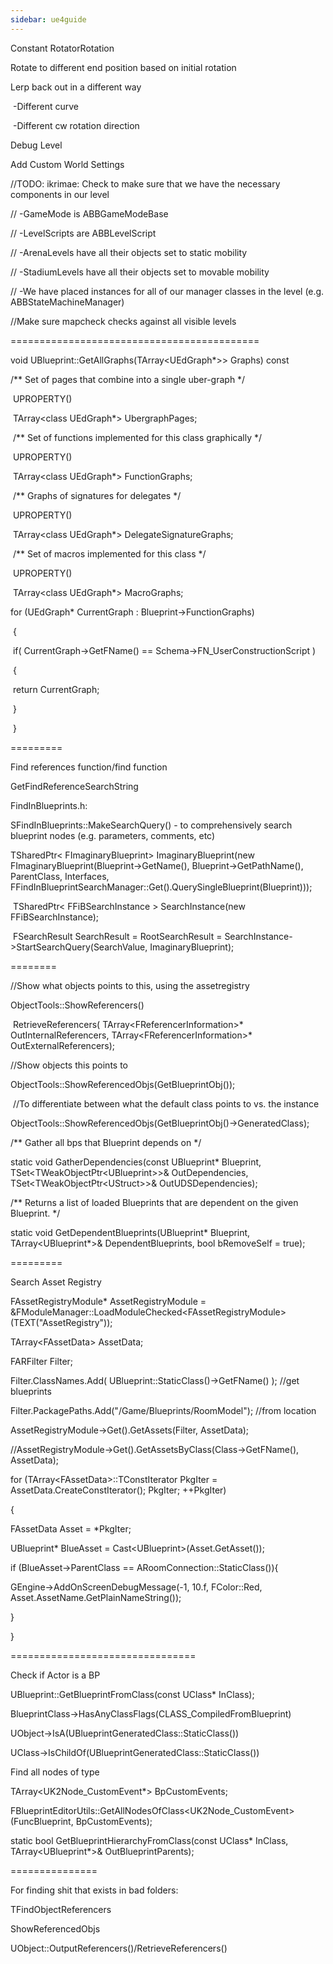 ```yaml
---
sidebar: ue4guide
---
```

Constant RotatorRotation

Rotate to different end position based on initial rotation

Lerp back out in a different way

​ -Different curve

​ -Different cw rotation direction

Debug Level

Add Custom World Settings

//TODO: ikrimae: Check to make sure that we have the necessary components in our level

// -GameMode is ABBGameModeBase

// -LevelScripts are ABBLevelScript

// -ArenaLevels have all their objects set to static mobility

// -StadiumLevels have all their objects set to movable mobility

// -We have placed instances for all of our manager classes in the level (e.g. ABBStateMachineManager)

//Make sure mapcheck checks against all visible levels

===========================================

void UBlueprint::GetAllGraphs(TArray&lt;UEdGraph\*>> Graphs) const

/\*\* Set of pages that combine into a single uber-graph \*/

​ UPROPERTY()

​ TArray&lt;class UEdGraph\*> UbergraphPages;

​ /\*\* Set of functions implemented for this class graphically \*/

​ UPROPERTY()

​ TArray&lt;class UEdGraph\*> FunctionGraphs;

​ /\*\* Graphs of signatures for delegates \*/

​ UPROPERTY()

​ TArray&lt;class UEdGraph\*> DelegateSignatureGraphs;

​ /\*\* Set of macros implemented for this class \*/

​ UPROPERTY()

​ TArray&lt;class UEdGraph\*> MacroGraphs;

for (UEdGraph\* CurrentGraph : Blueprint->FunctionGraphs)

​ {

​ if( CurrentGraph->GetFName() == Schema->FN_UserConstructionScript )

​ {

​ return CurrentGraph;

​ }

​ }

=========

Find references function/find function

GetFindReferenceSearchString

FindInBlueprints.h:

SFindInBlueprints::MakeSearchQuery() - to comprehensively search blueprint nodes (e.g. parameters, comments, etc)

TSharedPtr&lt; FImaginaryBlueprint> ImaginaryBlueprint(new FImaginaryBlueprint(Blueprint->GetName(), Blueprint->GetPathName(), ParentClass, Interfaces, FFindInBlueprintSearchManager::Get().QuerySingleBlueprint(Blueprint)));

​ TSharedPtr&lt; FFiBSearchInstance > SearchInstance(new FFiBSearchInstance);

​ FSearchResult SearchResult = RootSearchResult = SearchInstance->StartSearchQuery(SearchValue, ImaginaryBlueprint);

========

//Show what objects points to this, using the assetregistry

ObjectTools::ShowReferencers()

​ RetrieveReferencers( TArray&lt;FReferencerInformation>\* OutInternalReferencers, TArray&lt;FReferencerInformation>\* OutExternalReferencers);

//Show objects this points to

ObjectTools::ShowReferencedObjs(GetBlueprintObj());

​ //To differentiate between what the default class points to vs. the instance

​ ObjectTools::ShowReferencedObjs(GetBlueprintObj()->GeneratedClass);

/\*\* Gather all bps that Blueprint depends on \*/

static void GatherDependencies(const UBlueprint\* Blueprint, TSet&lt;TWeakObjectPtr&lt;UBlueprint>>& OutDependencies, TSet&lt;TWeakObjectPtr&lt;UStruct>>& OutUDSDependencies);

/\*\* Returns a list of loaded Blueprints that are dependent on the given Blueprint. \*/

static void GetDependentBlueprints(UBlueprint\* Blueprint, TArray&lt;UBlueprint\*>& DependentBlueprints, bool bRemoveSelf = true);

=========

Search Asset Registry

FAssetRegistryModule\* AssetRegistryModule = &FModuleManager::LoadModuleChecked&lt;FAssetRegistryModule>(TEXT("AssetRegistry"));

TArray&lt;FAssetData> AssetData;

FARFilter Filter;

Filter.ClassNames.Add( UBlueprint::StaticClass()->GetFName() ); //get blueprints

Filter.PackagePaths.Add("/Game/Blueprints/RoomModel"); //from location

AssetRegistryModule->Get().GetAssets(Filter, AssetData);

//AssetRegistryModule->Get().GetAssetsByClass(Class->GetFName(), AssetData);

for (TArray&lt;FAssetData>::TConstIterator PkgIter = AssetData.CreateConstIterator(); PkgIter; ++PkgIter)

{

FAssetData Asset = \*PkgIter;

UBlueprint\* BlueAsset = Cast&lt;UBlueprint>(Asset.GetAsset());

if (BlueAsset->ParentClass == ARoomConnection::StaticClass()){

GEngine->AddOnScreenDebugMessage(-1, 10.f, FColor::Red, Asset.AssetName.GetPlainNameString());

}

}

================================

Check if Actor is a BP

UBlueprint::GetBlueprintFromClass(const UClass\* InClass);

BlueprintClass->HasAnyClassFlags(CLASS_CompiledFromBlueprint)

UObject->IsA(UBlueprintGeneratedClass::StaticClass())

UClass->IsChildOf(UBlueprintGeneratedClass::StaticClass())

Find all nodes of type

TArray&lt;UK2Node_CustomEvent\*> BpCustomEvents;

FBlueprintEditorUtils::GetAllNodesOfClass&lt;UK2Node_CustomEvent>(FuncBlueprint, BpCustomEvents);

static bool GetBlueprintHierarchyFromClass(const UClass\* InClass, TArray&lt;UBlueprint\*>& OutBlueprintParents);

===============

For finding shit that exists in bad folders:

TFindObjectReferencers

ShowReferencedObjs

UObject::OutputReferencers()/RetrieveReferencers()

